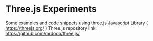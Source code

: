 # Three.js Experiments

 Some examples and code snippets using three.js Javascript Library ( https://threejs.org/ )
 Three.js repository link: https://github.com/mrdoob/three.js/
